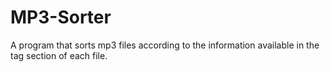 # MP3-Sorter
A program that sorts mp3 files according to the information available in the tag section of each file.
